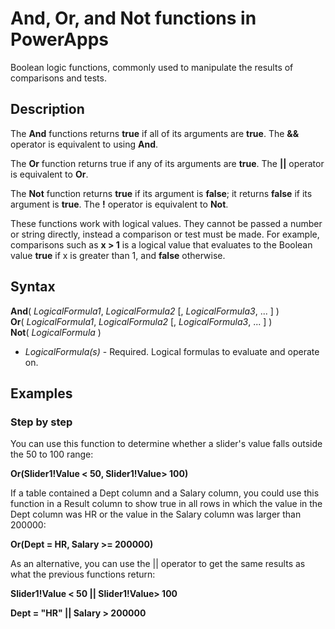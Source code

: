 <properties
	pageTitle="PowerApps: And, Or, and Not functions"
	description="Reference information for the And, Or, and Not functions in PowerApps, including syntax and examples"
	services=""
	suite="powerapps"
	documentationCenter="na"
	authors="gregli-msft"
	manager="dwrede"
	editor=""
	tags=""/>

<tags
   ms.service="powerapps"
   ms.devlang="na"
   ms.topic="article"
   ms.tgt_pltfrm="na"
   ms.workload="na"
   ms.date="11/07/2015"
   ms.author="gregli"/>

# And, Or, and Not functions in PowerApps #

Boolean logic functions, commonly used to manipulate the results of comparisons and tests.

## Description ##

The **And** functions returns **true** if all of its arguments are **true**.  The **&&** operator is equivalent to using **And**.

The **Or** function returns true if any of its arguments are **true**.  The **||** operator is equivalent to **Or**.

The **Not** function returns **true** if its argument is **false**; it returns **false** if its argument is **true**.  The **!** operator is equivalent to **Not**.

These functions work with logical values.  They cannot be passed a number or string directly, instead a comparison or test must be made.  For example, comparisons such as **x > 1** is a logical value that evaluates to the Boolean value **true** if x is greater than 1, and **false** otherwise.  

## Syntax ##

**And**( *LogicalFormula1*, *LogicalFormula2* [, *LogicalFormula3*, ... ] )<br>
**Or**( *LogicalFormula1*, *LogicalFormula2* [, *LogicalFormula3*, ... ] )<br>
**Not**( *LogicalFormula* )

- *LogicalFormula(s)* - Required.  Logical formulas to evaluate and operate on.

## Examples ##

<!-- TODO: Examples. -->

### Step by step ###

You can use this function to determine whether a slider's value falls outside the 50 to 100 range:

**Or(Slider1!Value < 50, Slider1!Value> 100)**

If a table contained a Dept column and a Salary column, you could use this function in a Result column to show true in all rows in which the value in the Dept column was HR or the value in the Salary column was larger than 200000:

**Or(Dept = HR, Salary >= 200000)**

As an alternative, you can use the || operator to get the same results as what the previous functions return:

**Slider1!Value < 50 || Slider1!Value> 100**

**Dept = "HR" || Salary > 200000**
